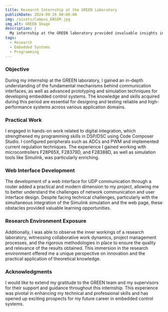 ```yaml
---
title: Research Internship at the GREEN Laboratory
publishDate: 2024-09-26 00:00:00
img: /assets/Campus_ENSEM.jpg
img_alt: GREEN Image
description: |
  My internship at the GREEN laboratory provided invaluable insights into communication interfaces and embedded control systems.
tags:
  - Research
  - Embedded Systems
  - Programming
---
```


### Objective
During my internship at the GREEN laboratory, I gained an in-depth understanding of the fundamental mechanisms behind communication interfaces, as well as advanced prototyping and simulation techniques for developing embedded control systems. The knowledge and skills acquired during this period are essential for designing and testing reliable and high-performance systems across various application domains.

### Practical Work
I engaged in hands-on work related to digital integration, which strengthened my programming skills in DSP/DSC using Code Composer Studio. I configured peripherals such as ADCs and PWM and implemented current regulation techniques. The experience I gained working with microcontrollers F28P65X, F28379D, and F28388D, as well as simulation tools like Simulink, was particularly enriching.

### Web Interface Development
The development of a web interface for UDP communication through a router added a practical and modern dimension to my project, allowing me to better understand the challenges of network communication and user interface design. Despite facing technical challenges, particularly with the simultaneous integration of the Simulink simulation and the web page, these obstacles provided valuable learning opportunities.

### Research Environment Exposure
Additionally, I was able to observe the inner workings of a research laboratory, witnessing collaborative work dynamics, project management processes, and the rigorous methodologies in place to ensure the quality and relevance of the results obtained. This immersion in the research environment offered me a unique perspective on innovation and the practical application of theoretical knowledge.

### Acknowledgments
I would like to extend my gratitude to the GREEN team and my supervisors for their support and guidance throughout this internship. This experience was pivotal in enhancing my technical and professional skills and has opened up exciting prospects for my future career in embedded control systems.

